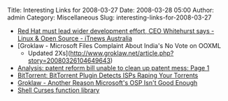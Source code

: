 Title: Interesting Links for 2008-03-27
Date: 2008-03-28 05:00
Author: admin
Category: Miscellaneous
Slug: interesting-links-for-2008-03-27

-   [Red Hat must lead wider development effort, CEO Whitehurst says -
    Linux & Open Source - iTnews
    Australia](http://www.itnews.com.au/News/72673,red-hat-must-lead-wider-development-effort-ceo-whitehurst-says.aspx)
-   [Groklaw - Microsoft Files Complaint About India's No Vote on OOXML
    - Updated
    2Xs](http://www.groklaw.net/article.php?story=20080326104649643)
-   [Analysis: patent reform bill unable to clean up patent mess: Page
    1](http://arstechnica.com/articles/culture/clean-up-patent-mess.ars)
-   [BitTorrent: BitTorrent Plugin Detects ISPs Raping Your
    Torrents](http://gizmodo.com/372442/bittorrent-plugin-detects-isps-raping-your-torrents)
-   [Groklaw - Another Reason Microsoft's OSP Isn't Good
    Enough](http://www.groklaw.net/article.php?story=20080326151405938)
-   [Shell Curses function
    library](http://www.ibm.com/developerworks/aix/library/au-shellcurses/?ca=dgr-lnxw06shellcurses&S_TACT=105AGX59&S_CMP=GR)

